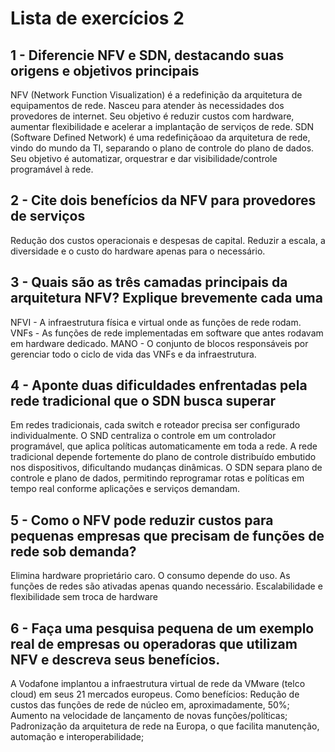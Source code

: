 # Lista de exercícios 2

## 1 - Diferencie NFV e SDN, destacando suas origens e objetivos principais
NFV (Network Function Visualization) é a redefinição da arquitetura de equipamentos de rede. Nasceu para atender às necessidades dos provedores de internet. Seu objetivo é reduzir custos com hardware, aumentar flexibilidade e acelerar a implantação de serviços de rede.
SDN (Software Defined Network) é uma redefiniçãoao da arquitetura de rede, vindo do mundo da TI, separando o plano de controle do plano de dados. Seu objetivo é automatizar, orquestrar e dar visibilidade/controle programável à rede.

## 2 - Cite dois benefícios da NFV para provedores de serviços
Redução dos custos operacionais e despesas de capital. Reduzir a escala, a diversidade e o custo do hardware apenas para o necessário.

## 3 - Quais são as três camadas principais da arquitetura NFV? Explique brevemente cada uma
NFVI - A infraestrutura física e virtual onde as funções de rede rodam.
VNFs - As funções de rede implementadas em software que antes rodavam em hardware dedicado.
MANO - O conjunto de blocos responsáveis por gerenciar todo o ciclo de vida das VNFs e da infraestrutura.

## 4 - Aponte duas dificuldades enfrentadas pela rede tradicional que o SDN busca superar
Em redes tradicionais, cada switch e roteador precisa ser configurado individualmente. O SND centraliza o controle em um controlador programável, que aplica políticas automaticamente em toda a rede.
A rede tradicional depende fortemente do plano de controle distribuído embutido nos dispositivos, dificultando mudanças dinâmicas. O SDN separa plano de controle e plano de dados, permitindo reprogramar rotas e políticas em tempo real conforme aplicações e serviços demandam.

## 5 - Como o NFV pode reduzir custos para pequenas empresas que precisam de funções de rede sob demanda? 
Elimina hardware proprietário caro.
O consumo depende do uso. As funções de redes são ativadas apenas quando necessário.
Escalabilidade e flexibilidade sem troca de hardware

## 6 - Faça uma pesquisa pequena de um exemplo real de empresas ou operadoras que utilizam NFV e descreva seus benefícios.
A Vodafone implantou a infraestrutura virtual de rede da VMware (telco cloud) em seus 21 mercados europeus. Como benefícios:
Redução de custos das funções de rede de núcleo em, aproximadamente, 50%;
Aumento na velocidade de lançamento de novas funções/políticas;
Padronização da arquitetura de rede na Europa, o que facilita manutenção, automação e interoperabilidade;
